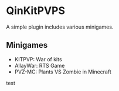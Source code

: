 # QinKitPVPS

A simple plugin includes various minigames.

## Minigames

- KITPVP: War of kits
- AllayWar: RTS Game
- PVZ-MC: Plants VS Zombie in Minecraft

test